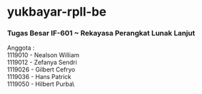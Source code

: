 # yukbayar-rpll-be
### Tugas Besar IF-601 ~ Rekayasa Perangkat Lunak Lanjut
Anggota  :\
1119010 - Nealson William\
1119012 - Zefanya Sendri\
1119026 - Gilbert Cefryo\
1119036 - Hans Patrick\
1119050 - Hilbert Purba\
